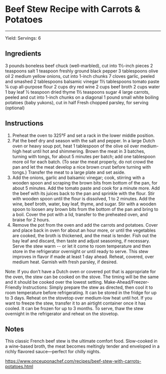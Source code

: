 # Beef Stew Recipe with Carrots & Potatoes
---
Yield: Servings: 6

## Ingredients
3 pounds boneless beef chuck (well-marbled), cut into 1½-inch pieces
2 teaspoons salt
1 teaspoon freshly ground black pepper
3 tablespoons olive oil
2 medium yellow onions, cut into 1-inch chunks
7 cloves garlic, peeled and smashed
2 tablespoons balsamic vinegar
1½ tablespoons tomato paste
¼ cup all-purpose flour
2 cups dry red wine
2 cups beef broth
2 cups water
1 bay leaf
½ teaspoon dried thyme
1½ teaspoons sugar
4 large carrots, peeled and cut into 1-inch chunks on a diagonal
1 pound small white boiling potatoes (baby yukons), cut in half
Fresh chopped parsley, for serving (optional)

## Instructions
1. Preheat the oven to 325°F and set a rack in the lower middle position.
2. Pat the beef dry and season with the salt and pepper. In a large Dutch oven or heavy soup pot, heat 1 tablespoon of the olive oil over medium-high heat until hot and shimmering. Brown the meat in 3 batches, turning with tongs, for about 5 minutes per batch; add one tablespoon more oil for each batch. (To sear the meat properly, do not crowd the pan and let the meat develop a nice brown crust before turning with tongs.) Transfer the meat to a large plate and set aside.
3. Add the onions, garlic and balsamic vinegar; cook, stirring with a wooden spoon and scraping the brown bits from bottom of the pan, for about 5 minutes. Add the tomato paste and cook for a minute more. Add the beef with its juices back to the pan and sprinkle with the flour. Stir with wooden spoon until the flour is dissolved, 1 to 2 minutes. Add the wine, beef broth, water, bay leaf, thyme, and sugar. Stir with a wooden spoon to loosen any brown bits from the bottom of the pan and bring to a boil. Cover the pot with a lid, transfer to the preheated oven, and braise for 2 hours.
4. Remove the pot from the oven and add the carrots and potatoes. Cover and place back in oven for about an hour more, or until the vegetables are cooked, the broth is thickened, and the meat is tender. Fish out the bay leaf and discard, then taste and adjust seasoning, if necessary. Serve the stew warm -- or let it come to room temperature and then store in the refrigerator overnight or until ready to serve. This stew improves in flavor if made at least 1 day ahead. Reheat, covered, over medium heat. Garnish with fresh parsley, if desired.

Note: If you don’t have a Dutch oven or covered pot that is appropriate for the oven, the stew can be cooked on the stove. The timing will be the same and it should be cooked over the lowest setting.
Make-Ahead/Freezer-Friendly Instructions: Simply prepare the stew as directed, then cool it to room temperature before refrigerating. It can be stored in the fridge for up to 3 days. Reheat on the stovetop over medium-low heat until hot. If you want to freeze the stew, transfer it to an airtight container once it has cooled. It can be frozen for up to 3 months. To serve, thaw the stew overnight in the refrigerator and reheat on the stovetop.

## Notes

This classic French beef stew is the ultimate comfort food. Slow-cooked in a wine-based broth, the meat becomes meltingly tender and enveloped in a richly flavored sauce—perfect for chilly nights.

https://www.onceuponachef.com/recipes/beef-stew-with-carrots-potatoes.html